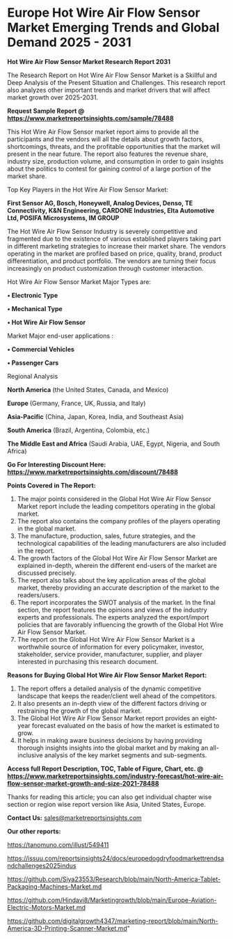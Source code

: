 # Europe Hot Wire Air Flow Sensor Market Emerging Trends and Global Demand 2025 - 2031

<strong>Hot Wire Air Flow Sensor Market Research Report 2031</strong>

The Research Report on Hot Wire Air Flow Sensor Market is a Skillful and Deep Analysis of the Present Situation and Challenges. This research report also analyzes other important trends and market drivers that will affect market growth over 2025-2031.

<strong>Request Sample Report @ <a href=https://www.marketreportsinsights.com/sample/78488>https://www.marketreportsinsights.com/sample/78488</a></strong>

This Hot Wire Air Flow Sensor market report aims to provide all the participants and the vendors will all the details about growth factors, shortcomings, threats, and the profitable opportunities that the market will present in the near future. The report also features the revenue share, industry size, production volume, and consumption in order to gain insights about the politics to contest for gaining control of a large portion of the market share.

Top Key Players in the Hot Wire Air Flow Sensor Market:

<strong>First Sensor AG, Bosch, Honeywell, Analog Devices, Denso, TE Connectivity, K&N Engineering, CARDONE Industries, Elta Automotive Ltd, POSIFA Microsystems, IM GROUP</strong>

The Hot Wire Air Flow Sensor Industry is severely competitive and fragmented due to the existence of various established players taking part in different marketing strategies to increase their market share. The vendors operating in the market are profiled based on price, quality, brand, product differentiation, and product portfolio. The vendors are turning their focus increasingly on product customization through customer interaction.

Hot Wire Air Flow Sensor Market Major Types are:

<strong>• Electronic Type

• Mechanical Type

• Hot Wire Air Flow Sensor</strong>

Market Major end-user applications :

<strong>• Commercial Vehicles

• Passenger Cars</strong>

Regional Analysis

</u><strong><b>North America</b></strong> (the United States, Canada, and Mexico)

<strong><b>Europe </b></strong>(Germany, France, UK, Russia, and Italy)

<strong><b>Asia-Pacific</b></strong> (China, Japan, Korea, India, and Southeast Asia)

<strong><b>South America</b></strong> (Brazil, Argentina, Colombia, etc.)

<strong><b>The Middle East and Africa</b></strong> (Saudi Arabia, UAE, Egypt, Nigeria, and South Africa)

<strong>Go For Interesting Discount Here: <a href=https://www.marketreportsinsights.com/discount/78488>https://www.marketreportsinsights.com/discount/78488</a></strong>

<strong>Points Covered in The Report:</strong>
<ol>
  <li>The major points considered in the Global Hot Wire Air Flow Sensor Market report include the leading competitors operating in the global market.</li>
  <li>The report also contains the company profiles of the players operating in the global market.</li>
  <li>The manufacture, production, sales, future strategies, and the technological capabilities of the leading manufacturers are also included in the report.</li>
  <li>The growth factors of the Global Hot Wire Air Flow Sensor Market are explained in-depth, wherein the different end-users of the market are discussed precisely.</li>
  <li>The report also talks about the key application areas of the global market, thereby providing an accurate description of the market to the readers/users.</li>
  <li>The report incorporates the SWOT analysis of the market. In the final section, the report features the opinions and views of the industry experts and professionals. The experts analyzed the export/import policies that are favorably influencing the growth of the Global Hot Wire Air Flow Sensor Market.</li>
  <li>The report on the Global Hot Wire Air Flow Sensor Market is a worthwhile source of information for every policymaker, investor, stakeholder, service provider, manufacturer, supplier, and player interested in purchasing this research document.</li>
</ol>
<strong>Reasons for Buying Global Hot Wire Air Flow Sensor Market Report:</strong>

<ol>
  <li>The report offers a detailed analysis of the dynamic competitive landscape that keeps the reader/client well ahead of the competitors.</li>
  <li>It also presents an in-depth view of the different factors driving or restraining the growth of the global market.</li>
  <li>The Global Hot Wire Air Flow Sensor Market report provides an eight-year forecast evaluated on the basis of how the market is estimated to grow.</li>
  <li>It helps in making aware business decisions by having providing thorough insights insights into the global market and by making an all-inclusive analysis of the key market segments and sub-segments.</li>
</ol>
<strong>Access full Report Description, TOC, Table of Figure, Chart, etc. @ <a href=https://www.marketreportsinsights.com/industry-forecast/hot-wire-air-flow-sensor-market-growth-and-size-2021-78488>https://www.marketreportsinsights.com/industry-forecast/hot-wire-air-flow-sensor-market-growth-and-size-2021-78488</a></strong>


Thanks for reading this article; you can also get individual chapter wise section or region wise report version like Asia, United States, Europe.

<strong>Contact Us:</strong>
sales@marketreportsinsights.com

<strong>Our other reports:</strong>

<a href=https://tanomuno.com/illust/549411>https://tanomuno.com/illust/549411</a>

<a href=https://issuu.com/reportsinsights24/docs/europedogdryfoodmarkettrendsandchallenges2025indus>https://issuu.com/reportsinsights24/docs/europedogdryfoodmarkettrendsandchallenges2025indus</a>

<a href=https://github.com/Siya23553/Research/blob/main/North-America-Tablet-Packaging-Machines-Market.md>https://github.com/Siya23553/Research/blob/main/North-America-Tablet-Packaging-Machines-Market.md</a>

<a href=https://github.com/Hindavi8/Marketingrowth/blob/main/Europe-Aviation-Electric-Motors-Market.md>https://github.com/Hindavi8/Marketingrowth/blob/main/Europe-Aviation-Electric-Motors-Market.md</a>

<a href=https://github.com/digitalgrowth4347/marketing-report/blob/main/North-America-3D-Printing-Scanner-Market.md>https://github.com/digitalgrowth4347/marketing-report/blob/main/North-America-3D-Printing-Scanner-Market.md</a>"
